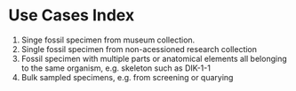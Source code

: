 # Use Cases Index
1. Singe fossil specimen from museum collection.
2. Single fossil specimen from non-acessioned research collection
3. Fossil specimen with multiple parts or anatomical elements all belonging to the same organism, e.g. skeleton such as DIK-1-1
4. Bulk sampled specimens, e.g. from screening or quarying
